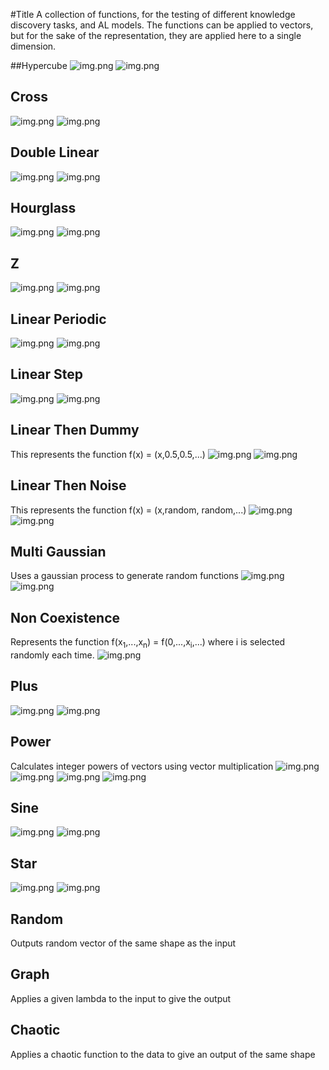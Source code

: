 
#Title
A collection of functions, for the testing of different knowledge discovery tasks, and AL models.
The functions can be applied to vectors, but for the sake of the representation, they are applied here to a single 
dimension.

##Hypercube
![img.png](distribution_data_generation/images/cube3d.png)
![img.png](distribution_data_generation/images/cube2d.png)


## Cross
![img.png](distribution_data_generation/images/cross3d.png)
![img.png](distribution_data_generation/images/cross2d.png)

## Double Linear

![img.png](distribution_data_generation/images/DL3d.png)
![img.png](distribution_data_generation/images/DL2d.png)

## Hourglass
![img.png](distribution_data_generation/images/hg3d.png)
![img.png](distribution_data_generation/images/hg2d.png)

## Z
![img.png](distribution_data_generation/images/Z3d.png)
![img.png](distribution_data_generation/images/Z2d.png)

## Linear Periodic
![img.png](distribution_data_generation/images/LP2d.png)
![img.png](distribution_data_generation/images/lp3d.png)

## Linear Step
![img.png](distribution_data_generation/images/LS2d.png)
![img.png](distribution_data_generation/images/ls3d.png)

## Linear Then Dummy
This represents the function f(x) = (x,0.5,0.5,...)
![img.png](distribution_data_generation/images/LTD3d.png)
![img.png](distribution_data_generation/images/LTD2d.png)

## Linear Then Noise
This represents the function f(x) = (x,random, random,...)
![img.png](distribution_data_generation/images/LTN2d.png)
![img.png](distribution_data_generation/images/LTN3d.png)

## Multi Gaussian
Uses a gaussian process to generate random functions
![img.png](distribution_data_generation/images/MG3d.png)
![img.png](distribution_data_generation/images/MG2D.png)

## Non Coexistence
Represents the function f(x<sub>1</sub>,...,x<sub>n</sub>) = f(0,...,x<sub>i</sub>,...) where i is selected randomly 
each time.
![img.png](distribution_data_generation/images/NC2d.png)

## Plus
![img.png](distribution_data_generation/images/p3d.png)
![img.png](distribution_data_generation/images/p2d.png)

## Power
Calculates integer powers of vectors using vector multiplication
![img.png](distribution_data_generation/images/p2.png)
![img.png](distribution_data_generation/images/p3.png)
![img.png](distribution_data_generation/images/p4.png)
![img.png](distribution_data_generation/images/pow3d.png)


## Sine
![img.png](distribution_data_generation/images/Sine.png)
![img.png](distribution_data_generation/images/sine3d.png)

## Star
![img.png](distribution_data_generation/images/star2d.png)
![img.png](distribution_data_generation/images/star3d.png)

## Random
Outputs random vector of the same shape as the input

## Graph
Applies a given lambda to the input to give the output

## Chaotic
Applies a chaotic function to the data to give an output of the same shape